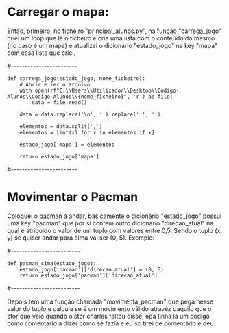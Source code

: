 # Carregar o mapa:

Então, primeiro, no ficheiro "principal_alunos.py", na função "carrega_jogo" criei um loop que lê o ficheiro e cria uma lista com o conteúdo do mesmo (no caso é um mapa) e atualizei o dicionário "estado_jogo" na key "mapa" com essa lista que criei.

#------------------------
```
def carrega_jogo(estado_jogo, nome_ficheiro):
    # Abrir e ler o arquivo
    with open(rf"C:\\Users\\Utilizador\\Desktop\\Codigo-Alunos\\Codigo-Alunos\\{nome_ficheiro}", 'r') as file:
        data = file.read()

    data = data.replace('\n', '').replace(' ', '')

    elementos = data.split(',')
    elementos = [int(x) for x in elementos if x]

    estado_jogo['mapa'] = elementos

    return estado_jogo['mapa']
```

#------------------------

# Movimentar o Pacman

Coloquei o pacman a andar, basicamente o dicionário "estado_jogo" possui uma key "pacman" que por si contem outro dicionario "direcao_atual" na qual é atribuido o valor de um tuplo com valores entre 0,5. Sendo o tuplo (x, y) se quiser andar para cima vai ser (0, 5). Exemplo:

#-------------------------

```
def pacman_cima(estado_jogo):
    estado_jogo['pacman']['direcao_atual'] = (0, 5)
    return estado_jogo['pacman']['direcao_atual']
```

#-------------------------

Depois tem uma função chamada "movimenta_pacman" que pega nesse valor do tuplo e calcula se é um movimento válido atravéz daquilo que o stor que veio quando o stor charles faltou disse, epa tinha lá um código como comentario a dizer como se fazia e eu so tirei de comentário e deu.
